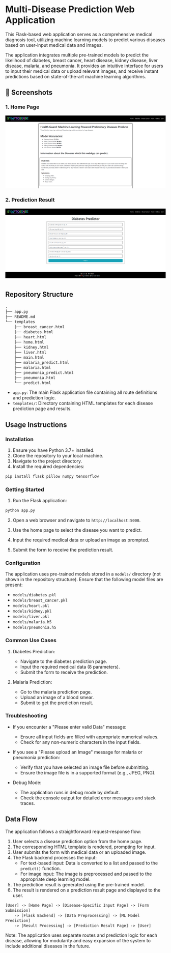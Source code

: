 # Multi-Disease Prediction Web Application

This Flask-based web application serves as a comprehensive medical diagnosis tool, utilizing machine learning models to predict various diseases based on user-input medical data and images.

The application integrates multiple pre-trained models to predict the likelihood of diabetes, breast cancer, heart disease, kidney disease, liver disease, malaria, and pneumonia. It provides an intuitive interface for users to input their medical data or upload relevant images, and receive instant predictions based on state-of-the-art machine learning algorithms.

## 📸 Screenshots  
### 1. Home Page  
![Home Page](./img/1.png)  

### 2. Prediction Result  
![Prediction Result](./img/2.png)  

## Repository Structure

```
.
├── app.py
├── README.md
└── templates
    ├── breast_cancer.html
    ├── diabetes.html
    ├── heart.html
    ├── home.html
    ├── kidney.html
    ├── liver.html
    ├── main.html
    ├── malaria_predict.html
    ├── malaria.html
    ├── pneumonia_predict.html
    ├── pneumonia.html
    └── predict.html
```

- `app.py`: The main Flask application file containing all route definitions and prediction logic.
- `templates/`: Directory containing HTML templates for each disease prediction page and results.

## Usage Instructions

### Installation

1. Ensure you have Python 3.7+ installed.
2. Clone the repository to your local machine.
3. Navigate to the project directory.
4. Install the required dependencies:

```bash
pip install flask pillow numpy tensorflow
```

### Getting Started

1. Run the Flask application:

```bash
python app.py
```

2. Open a web browser and navigate to `http://localhost:5000`.

3. Use the home page to select the disease you want to predict.

4. Input the required medical data or upload an image as prompted.

5. Submit the form to receive the prediction result.

### Configuration

The application uses pre-trained models stored in a `models/` directory (not shown in the repository structure). Ensure that the following model files are present:

- `models/diabetes.pkl`
- `models/breast_cancer.pkl`
- `models/heart.pkl`
- `models/kidney.pkl`
- `models/liver.pkl`
- `models/malaria.h5`
- `models/pneumonia.h5`

### Common Use Cases

1. Diabetes Prediction:
   - Navigate to the diabetes prediction page.
   - Input the required medical data (8 parameters).
   - Submit the form to receive the prediction.

2. Malaria Prediction:
   - Go to the malaria prediction page.
   - Upload an image of a blood smear.
   - Submit to get the prediction result.

### Troubleshooting

- If you encounter a "Please enter valid Data" message:
  - Ensure all input fields are filled with appropriate numerical values.
  - Check for any non-numeric characters in the input fields.

- If you see a "Please upload an Image" message for malaria or pneumonia prediction:
  - Verify that you have selected an image file before submitting.
  - Ensure the image file is in a supported format (e.g., JPEG, PNG).

- Debug Mode:
  - The application runs in debug mode by default.
  - Check the console output for detailed error messages and stack traces.

## Data Flow

The application follows a straightforward request-response flow:

1. User selects a disease prediction option from the home page.
2. The corresponding HTML template is rendered, prompting for input.
3. User submits the form with medical data or an uploaded image.
4. The Flask backend processes the input:
   - For text-based input: Data is converted to a list and passed to the `predict()` function.
   - For image input: The image is preprocessed and passed to the appropriate deep learning model.
5. The prediction result is generated using the pre-trained model.
6. The result is rendered on a prediction result page and displayed to the user.

```
[User] -> [Home Page] -> [Disease-Specific Input Page] -> [Form Submission]
    -> [Flask Backend] -> [Data Preprocessing] -> [ML Model Prediction]
    -> [Result Processing] -> [Prediction Result Page] -> [User]
```

Note: The application uses separate routes and prediction logic for each disease, allowing for modularity and easy expansion of the system to include additional diseases in the future.